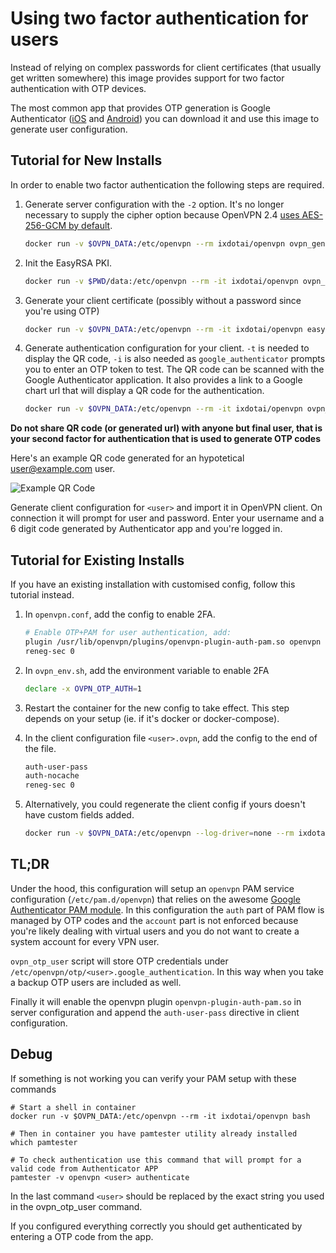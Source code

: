 # Using two factor authentication for users

Instead of relying on complex passwords for client certificates (that usually get written somewhere) this image
provides support for two factor authentication with OTP devices.

The most common app that provides OTP generation is Google Authenticator ([iOS](https://itunes.apple.com/it/app/google-authenticator/id388497605?mt=8) and
[Android](https://play.google.com/store/apps/details?id=com.google.android.apps.authenticator2&hl=it)) you can download it
and use this image to generate user configuration.

## Tutorial for New Installs

In order to enable two factor authentication the following steps are required.

1. Generate server configuration with the `-2` option. It's no longer necessary to supply the cipher option because OpenVPN 2.4 [uses AES-256-GCM by default](https://community.openvpn.net/openvpn/wiki/SWEET32).
    ```bash
    docker run -v $OVPN_DATA:/etc/openvpn --rm ixdotai/openvpn ovpn_genconfig -u udp://vpn.example.com -2
    ```

1. Init the EasyRSA PKI.
    ```bash
    docker run -v $PWD/data:/etc/openvpn --rm -it ixdotai/openvpn ovpn_initpki
    ```

1. Generate your client certificate (possibly without a password since you're using OTP)
    ```bash
    docker run -v $OVPN_DATA:/etc/openvpn --rm -it ixdotai/openvpn easyrsa build-client-full <user> nopass
    ```

1. Generate authentication configuration for your client. `-t` is needed to display the QR code, `-i` is also needed as `google_authenticator` prompts you to enter an OTP token to test. The QR code can be scanned with the Google Authenticator application. It also provides a link to a Google chart url that will display a QR code for the authentication.
    ```bash
    docker run -v $OVPN_DATA:/etc/openvpn --rm -it ixdotai/openvpn ovpn_otp_user <user>
    ```

**Do not share QR code (or generated url) with anyone but final user, that is your second factor for authentication
  that is used to generate OTP codes**

Here's an example QR code generated for an hypotetical user@example.com user.

![Example QR Code](https://www.google.com/chart?chs=200x200&chld=M|0&cht=qr&chl=otpauth://totp/user@example.com%3Fsecret%3DKEYZ66YEXMXDHPH5)

Generate client configuration for `<user>` and import it in OpenVPN client. On connection it will prompt for user and password. Enter your username and a 6 digit code generated by Authenticator app and you're logged in.

## Tutorial for Existing Installs

If you have an existing installation with customised config, follow this tutorial instead.

1. In `openvpn.conf`, add the config to enable 2FA.
    ```bash
    # Enable OTP+PAM for user authentication, add:
    plugin /usr/lib/openvpn/plugins/openvpn-plugin-auth-pam.so openvpn
    reneg-sec 0
    ```

1. In `ovpn_env.sh`, add the environment variable to enable 2FA
    ```bash
    declare -x OVPN_OTP_AUTH=1
    ```

1. Restart the container for the new config to take effect. This step depends on your setup (ie. if it's docker or docker-compose).

1. In the client configuration file `<user>.ovpn`, add the config to the end of the file.
    ```bash
    auth-user-pass
    auth-nocache
    reneg-sec 0
    ```

1. Alternatively, you could regenerate the client config if yours doesn't have custom fields added.
    ```bash
    docker run -v $OVPN_DATA:/etc/openvpn --log-driver=none --rm ixdotai/openvpn ovpn_getclient CLIENTNAME > CLIENTNAME.ovpn
    ```

## TL;DR

Under the hood, this configuration will setup an `openvpn` PAM service configuration (`/etc/pam.d/openvpn`) that relies on the awesome [Google Authenticator PAM module](https://github.com/google/google-authenticator). In this configuration the `auth` part of PAM flow is managed by OTP codes and the `account` part is not enforced because you're likely dealing with virtual users and you do not want to create a system account for every VPN user.

`ovpn_otp_user` script will store OTP credentials under `/etc/openvpn/otp/<user>.google_authentication`. In this way when you take a backup OTP users are included as well.

Finally it will enable the openvpn plugin `openvpn-plugin-auth-pam.so` in server configuration and append the `auth-user-pass` directive in client configuration.

## Debug

If something is not working you can verify your PAM setup with these commands

```
# Start a shell in container
docker run -v $OVPN_DATA:/etc/openvpn --rm -it ixdotai/openvpn bash

# Then in container you have pamtester utility already installed
which pamtester

# To check authentication use this command that will prompt for a valid code from Authenticator APP
pamtester -v openvpn <user> authenticate
```

In the last command `<user>` should be replaced by the exact string you used in the ovpn_otp_user command.

If you configured everything correctly you should get authenticated by entering a OTP code from the app.
